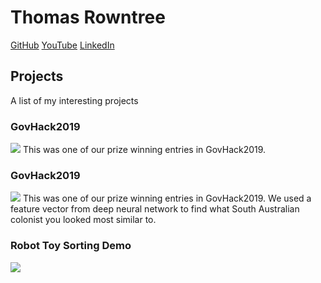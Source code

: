 # Thomas Rowntree
[GitHub](https://github.com/ChainBreak)
[YouTube](https://www.youtube.com/user/thomasjamesrowntree/videos)
[LinkedIn](TODO)

## Projects
A list of my interesting projects

### GovHack2019
[![](https://img.youtube.com/vi/9dWrHqQp2VY/0.jpg)](https://www.youtube.com/watch?v=9dWrHqQp2VY)
This was one of our prize winning entries in GovHack2019.


### GovHack2019
[![](https://img.youtube.com/vi/9dWrHqQp2VY/0.jpg)](https://www.youtube.com/watch?v=9dWrHqQp2VY)
This was one of our prize winning entries in GovHack2019. 
We used a feature vector from deep neural network to find what South Australian colonist you looked most similar to.

### Robot Toy Sorting Demo
[![](https://img.youtube.com/vi/6o9qGittnbY/1.jpg)](https://www.youtube.com/watch?v=6o9qGittnbY)
